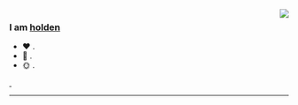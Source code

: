 <img align="right" style="pointer-events:none;" src="https://github-readme-stats.vercel.app/api?username=DDDHL&show_icons=true&icon_color=E65A65&text_color=adbac7&bg_color=2d333b&hide_title=true&hide_border=true" />
 
### I am <b><a target="_blank" href="https://blog.csdn.net/DDDHL_">holden</a></b>
 
- :hearts: . 
- :1st_place_medal: .
- :sun_with_face: .
 
<a href="https://blog.csdn.net/DDDHL_">
    <img src="https://img.shields.io/badge/CSDN Page View-150K-E65A65.svg" alt="" title="DDDHL的csdn" />
</a>
 
<a href="https://gitee.com/donghe-li">
    <img src="https://img.shields.io/badge/Gitee View-6-blue.svg" alt="" title="DDDHL的gitee" />
</a>
 
---
